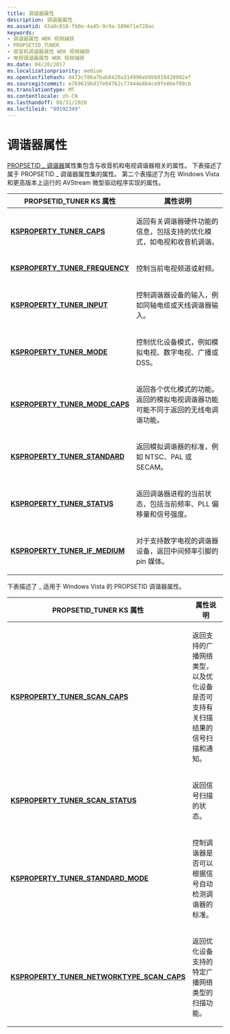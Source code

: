 ```yaml
---
title: 调谐器属性
description: 调谐器属性
ms.assetid: 43a0c018-fb0e-4a45-9c9a-5896f1e728ac
keywords:
- 调谐器属性 WDK 视频捕获
- PROPSETID_TUNER
- 收音机调谐器属性 WDK 视频捕获
- 电视调谐器属性 WDK 视频捕获
ms.date: 04/20/2017
ms.localizationpriority: medium
ms.openlocfilehash: d473cf86a7bab8420a314996eb9bb918420902af
ms.sourcegitcommit: e769619bd37e04762c77444e8b4ce9fe86ef09cb
ms.translationtype: MT
ms.contentlocale: zh-CN
ms.lasthandoff: 08/31/2020
ms.locfileid: "89192349"
---
```

# <a name="tuner-properties"></a>调谐器属性


[PROPSETID \_ 调谐器](./propsetid-tuner.md)属性集包含与收音机和电视调谐器相关的属性。 下表描述了属于 PROPSETID \_ 调谐器属性集的属性。 第二个表描述了为在 Windows Vista 和更高版本上运行的 AVStream 微型驱动程序实现的属性。

<table>
<colgroup>
<col width="50%" />
<col width="50%" />
</colgroup>
<thead>
<tr class="header">
<th>PROPSETID_TUNER KS 属性</th>
<th>属性说明</th>
</tr>
</thead>
<tbody>
<tr class="odd">
<td><p><a href="https://docs.microsoft.com/windows-hardware/drivers/stream/ksproperty-tuner-caps" data-raw-source="[&lt;strong&gt;KSPROPERTY_TUNER_CAPS&lt;/strong&gt;](./ksproperty-tuner-caps.md)"><strong>KSPROPERTY_TUNER_CAPS</strong></a></p></td>
<td><p>返回有关调谐器硬件功能的信息，包括支持的优化模式，如电视和收音机调谐。</p></td>
</tr>
<tr class="even">
<td><p><a href="https://docs.microsoft.com/windows-hardware/drivers/stream/ksproperty-tuner-frequency" data-raw-source="[&lt;strong&gt;KSPROPERTY_TUNER_FREQUENCY&lt;/strong&gt;](./ksproperty-tuner-frequency.md)"><strong>KSPROPERTY_TUNER_FREQUENCY</strong></a></p></td>
<td><p>控制当前电视频道或射频。</p></td>
</tr>
<tr class="odd">
<td><p><a href="https://docs.microsoft.com/windows-hardware/drivers/stream/ksproperty-tuner-input" data-raw-source="[&lt;strong&gt;KSPROPERTY_TUNER_INPUT&lt;/strong&gt;](./ksproperty-tuner-input.md)"><strong>KSPROPERTY_TUNER_INPUT</strong></a></p></td>
<td><p>控制调谐器设备的输入，例如同轴电缆或天线调谐器输入。</p></td>
</tr>
<tr class="even">
<td><p><a href="https://docs.microsoft.com/windows-hardware/drivers/stream/ksproperty-tuner-mode" data-raw-source="[&lt;strong&gt;KSPROPERTY_TUNER_MODE&lt;/strong&gt;](./ksproperty-tuner-mode.md)"><strong>KSPROPERTY_TUNER_MODE</strong></a></p></td>
<td><p>控制优化设备模式，例如模拟电视、数字电视、广播或 DSS。</p></td>
</tr>
<tr class="odd">
<td><p><a href="https://docs.microsoft.com/windows-hardware/drivers/stream/ksproperty-tuner-mode-caps" data-raw-source="[&lt;strong&gt;KSPROPERTY_TUNER_MODE_CAPS&lt;/strong&gt;](./ksproperty-tuner-mode-caps.md)"><strong>KSPROPERTY_TUNER_MODE_CAPS</strong></a></p></td>
<td><p>返回各个优化模式的功能。 返回的模拟电视调谐器功能可能不同于返回的无线电调谐功能。</p></td>
</tr>
<tr class="even">
<td><p><a href="https://docs.microsoft.com/windows-hardware/drivers/stream/ksproperty-tuner-standard" data-raw-source="[&lt;strong&gt;KSPROPERTY_TUNER_STANDARD&lt;/strong&gt;](./ksproperty-tuner-standard.md)"><strong>KSPROPERTY_TUNER_STANDARD</strong></a></p></td>
<td><p>返回模拟调谐器的标准，例如 NTSC、PAL 或 SECAM。</p></td>
</tr>
<tr class="odd">
<td><p><a href="https://docs.microsoft.com/windows-hardware/drivers/stream/ksproperty-tuner-status" data-raw-source="[&lt;strong&gt;KSPROPERTY_TUNER_STATUS&lt;/strong&gt;](./ksproperty-tuner-status.md)"><strong>KSPROPERTY_TUNER_STATUS</strong></a></p></td>
<td><p>返回调谐器进程的当前状态，包括当前频率、PLL 偏移量和信号强度。</p></td>
</tr>
<tr class="even">
<td><p><a href="https://docs.microsoft.com/windows-hardware/drivers/stream/ksproperty-tuner-if-medium" data-raw-source="[&lt;strong&gt;KSPROPERTY_TUNER_IF_MEDIUM&lt;/strong&gt;](./ksproperty-tuner-if-medium.md)"><strong>KSPROPERTY_TUNER_IF_MEDIUM</strong></a></p></td>
<td><p>对于支持数字电视的调谐器设备，返回中间频率引脚的 pin 媒体。</p></td>
</tr>
</tbody>
</table>

 

下表描述了 \_ 适用于 Windows Vista 的 PROPSETID 调谐器属性。

<table>
<colgroup>
<col width="50%" />
<col width="50%" />
</colgroup>
<thead>
<tr class="header">
<th>PROPSETID_TUNER KS 属性</th>
<th>属性说明</th>
</tr>
</thead>
<tbody>
<tr class="odd">
<td><p><a href="https://docs.microsoft.com/windows-hardware/drivers/stream/ksproperty-tuner-scan-caps" data-raw-source="[&lt;strong&gt;KSPROPERTY_TUNER_SCAN_CAPS&lt;/strong&gt;](./ksproperty-tuner-scan-caps.md)"><strong>KSPROPERTY_TUNER_SCAN_CAPS</strong></a></p></td>
<td><p>返回支持的广播网络类型，以及优化设备是否可支持有关扫描结果的信号扫描和通知。</p></td>
</tr>
<tr class="even">
<td><p><a href="https://docs.microsoft.com/windows-hardware/drivers/stream/ksproperty-tuner-scan-status" data-raw-source="[&lt;strong&gt;KSPROPERTY_TUNER_SCAN_STATUS&lt;/strong&gt;](./ksproperty-tuner-scan-status.md)"><strong>KSPROPERTY_TUNER_SCAN_STATUS</strong></a></p></td>
<td><p>返回信号扫描的状态。</p></td>
</tr>
<tr class="odd">
<td><p><a href="https://docs.microsoft.com/windows-hardware/drivers/stream/ksproperty-tuner-standard-mode" data-raw-source="[&lt;strong&gt;KSPROPERTY_TUNER_STANDARD_MODE&lt;/strong&gt;](./ksproperty-tuner-standard-mode.md)"><strong>KSPROPERTY_TUNER_STANDARD_MODE</strong></a></p></td>
<td><p>控制调谐器是否可以根据信号自动检测调谐器的标准。</p></td>
</tr>
<tr class="even">
<td><p><a href="https://docs.microsoft.com/windows-hardware/drivers/stream/ksproperty-tuner-networktype-scan-caps" data-raw-source="[&lt;strong&gt;KSPROPERTY_TUNER_NETWORKTYPE_SCAN_CAPS&lt;/strong&gt;](./ksproperty-tuner-networktype-scan-caps.md)"><strong>KSPROPERTY_TUNER_NETWORKTYPE_SCAN_CAPS</strong></a></p></td>
<td><p>返回优化设备支持的特定广播网络类型的扫描功能。</p></td>
</tr>
</tbody>
</table>

 

 

